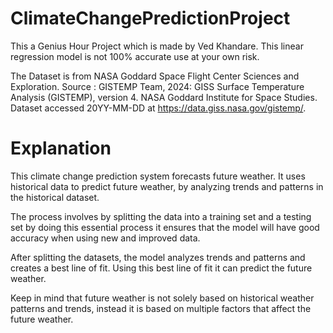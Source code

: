 # ClimateChangePredictionProject
This a Genius Hour Project which is made by Ved Khandare.
This linear regression model is not 100% accurate use at your own risk.

The Dataset is from NASA Goddard Space Flight Center Sciences and Exploration.
Source : GISTEMP Team, 2024: GISS Surface Temperature Analysis (GISTEMP), version 4. NASA Goddard Institute for Space Studies. Dataset accessed 20YY-MM-DD at https://data.giss.nasa.gov/gistemp/.

# Explanation
This climate change prediction system forecasts future weather.  It uses historical data to predict future weather, by analyzing trends and patterns in the historical dataset. 

The process involves by splitting the data into a training set and a testing set by doing this essential process it ensures that the model will have good accuracy when using new and improved data.

After splitting the datasets, the model analyzes trends and patterns and creates a best line of fit. Using this best line of fit it can predict the future weather. 

Keep in mind that future weather is not solely based on historical weather patterns and trends, instead it is based on multiple factors that affect the future weather.
